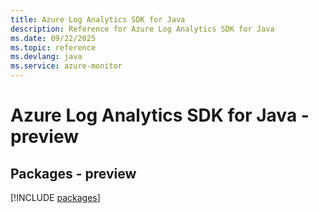 ```yaml
---
title: Azure Log Analytics SDK for Java
description: Reference for Azure Log Analytics SDK for Java
ms.date: 09/22/2025
ms.topic: reference
ms.devlang: java
ms.service: azure-monitor
---
```

# Azure Log Analytics SDK for Java - preview
## Packages - preview
[!INCLUDE [packages](log-analytics-index.md)]